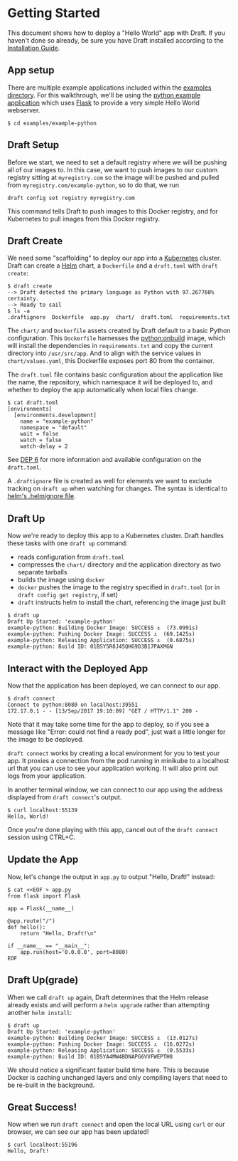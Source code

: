 # Getting Started

This document shows how to deploy a "Hello World" app with Draft. If you haven't done so already, be sure you have Draft installed according to the [Installation Guide][Installation Guide].

## App setup

There are multiple example applications included within the [examples directory](../examples). For this walkthrough, we'll be using the [python example application](../examples/example-python) which uses [Flask](http://flask.pocoo.org/) to provide a very simple Hello World webserver.

```shell
$ cd examples/example-python
```

## Draft Setup

Before we start, we need to set a default registry where we will be pushing all of our images to. In this case, we want to push images to our custom registry sitting at `myregistry.com` so the image will be pushed and pulled from `myregistry.com/example-python`, so to do that, we run

```
draft config set registry myregistry.com
```

This command tells Draft to push images to this Docker registry, and for Kubernetes to pull images from this Docker registry.

## Draft Create

We need some "scaffolding" to deploy our app into a [Kubernetes](https://kubernetes.io/) cluster. Draft can create a [Helm](https://helm.sh/) chart, a `Dockerfile` and a `draft.toml` with `draft create`:

```shell
$ draft create
--> Draft detected the primary language as Python with 97.267760% certainty.
--> Ready to sail
$ ls -a
.draftignore  Dockerfile  app.py  chart/  draft.toml  requirements.txt
```

The `chart/` and `Dockerfile` assets created by Draft default to a basic Python configuration. This `Dockerfile` harnesses the [python:onbuild](https://hub.docker.com/_/python/) image, which will install the dependencies in `requirements.txt` and copy the current directory into `/usr/src/app`. And to align with the service values in `chart/values.yaml`, this Dockerfile exposes port 80 from the container.

The `draft.toml` file contains basic configuration about the application like the name, the repository, which namespace it will be deployed to, and whether to deploy the app automatically when local files change.

```shell
$ cat draft.toml
[environments]
  [environments.development]
    name = "example-python"
    namespace = "default"
    wait = false
    watch = false
    watch-delay = 2
```

See [DEP 6](reference/dep-006.md) for more information and available configuration on the `draft.toml`.

A `.draftignore` file is created as well for elements we want to exclude tracking on `draft up` when watching for changes. The syntax is identical to [helm's .helmignore file](https://github.com/kubernetes/helm/blob/master/pkg/repo/repotest/testdata/examplechart/.helmignore).

## Draft Up

Now we're ready to deploy this app to a Kubernetes cluster. Draft handles these tasks with one `draft up` command:

- reads configuration from `draft.toml`
- compresses the `chart/` directory and the application directory as two separate tarballs
- builds the image using `docker`
- `docker` pushes the image to the registry specified in `draft.toml` (or in `draft config get registry`, if set)
- `draft` instructs helm to install the chart, referencing the image just built

```shell
$ draft up
Draft Up Started: 'example-python'
example-python: Building Docker Image: SUCCESS ⚓  (73.0991s)
example-python: Pushing Docker Image: SUCCESS ⚓  (69.1425s)
example-python: Releasing Application: SUCCESS ⚓  (0.6875s)
example-python: Build ID: 01BSY5R8J45QHG9D3B17PAXMGN
```

## Interact with the Deployed App

Now that the application has been deployed, we can connect to our app.

```shell
$ draft connect
Connect to python:8080 on localhost:39551
172.17.0.1 - - [13/Sep/2017 19:10:09] "GET / HTTP/1.1" 200 -
```

Note that it may take some time for the app to deploy, so if you see a message like "Error: could not find a ready pod", just wait a little longer for the image to be deployed.

`draft connect` works by creating a local environment for you to test your app. It proxies a connection from the pod running in minikube to a localhost url that you can use to see your application working. It will also print out logs from your application.

In another terminal window, we can connect to our app using the address displayed from `draft connect`'s output.

```shell
$ curl localhost:55139
Hello, World!
```

Once you're done playing with this app, cancel out of the `draft connect` session using CTRL+C.

## Update the App

Now, let's change the output in `app.py` to output "Hello, Draft!" instead:

```shell
$ cat <<EOF > app.py
from flask import Flask

app = Flask(__name__)

@app.route("/")
def hello():
    return "Hello, Draft!\n"

if __name__ == "__main__":
    app.run(host='0.0.0.0', port=8080)
EOF
```

## Draft Up(grade)

When we call `draft up` again, Draft determines that the Helm release already exists and will perform a `helm upgrade` rather than attempting another `helm install`:

```shell
$ draft up
Draft Up Started: 'example-python'
example-python: Building Docker Image: SUCCESS ⚓  (13.0127s)
example-python: Pushing Docker Image: SUCCESS ⚓  (16.0272s)
example-python: Releasing Application: SUCCESS ⚓  (0.5533s)
example-python: Build ID: 01BSYA4MW4BDNAPG6VVFWEPTH8
```

We should notice a significant faster build time here. This is because Docker is caching unchanged layers and only compiling layers that need to be re-built in the background.

## Great Success!

Now when we run `draft connect` and open the local URL using `curl` or our browser, we can see our app has been updated!

```shell
$ curl localhost:55196
Hello, Draft!
```

[Installation Guide]: install.md
[Helm]: https://github.com/kubernetes/helm
[Kubernetes]: https://kubernetes.io/
[Python]: https://www.python.org/
